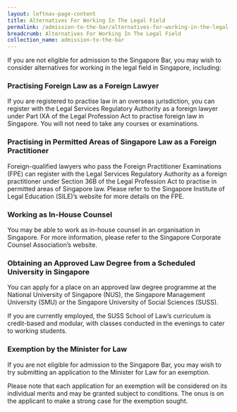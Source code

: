 ```yaml
---
layout: leftnav-page-content
title: Alternatives For Working In The Legal Field
permalink: /admission-to-the-bar/alternatives-for-working-in-the-legal-field/
breadcrumb: Alternatives For Working In The Legal Field
collection_name: admission-to-the-bar
---
```


If you are not eligible for admission to the Singapore Bar, you may wish to consider alternatives for working in the legal field in Singapore, including:

 

### **Practising Foreign Law as a Foreign Lawyer**

If you are registered to practise law in an overseas jurisdiction, you can register with the Legal Services Regulatory Authority as a foreign lawyer under Part IXA of the Legal Profession Act to practise foreign law in Singapore. You will not need to take any courses or examinations. 

### **Practising in Permitted Areas of Singapore Law as a Foreign Practitioner**

Foreign-qualified lawyers who pass the Foreign Practitioner Examinations (FPE) can register with the Legal Services Regulatory Authority as a foreign practitioner under Section 36B of the Legal Profession Act to practise in permitted areas of Singapore law.  Please refer to the Singapore Institute of Legal Education (SILE)’s website for more details on the FPE.

### **Working as In-House Counsel**

You may be able to work as in-house counsel in an organisation in Singapore. For more information, please refer to the Singapore Corporate Counsel Association’s website.

 
### **Obtaining an Approved Law Degree from a Scheduled University in Singapore**

You can apply for a place on an approved law degree programme at the National University of Singapore (NUS), the Singapore Management University (SMU) or the Singapore University of Social Sciences (SUSS). 

If you are currently employed, the SUSS School of Law’s curriculum is credit-based and modular, with classes conducted in the evenings to cater to working students.  

### **Exemption by the Minister for Law**

If you are not eligible for admission to the Singapore Bar, you may wish to try submitting an application to the Minister for Law for an exemption.

Please note that each application for an exemption will be considered on its individual merits and may be granted subject to conditions. The onus is on the applicant to make a strong case for the exemption sought.

 
